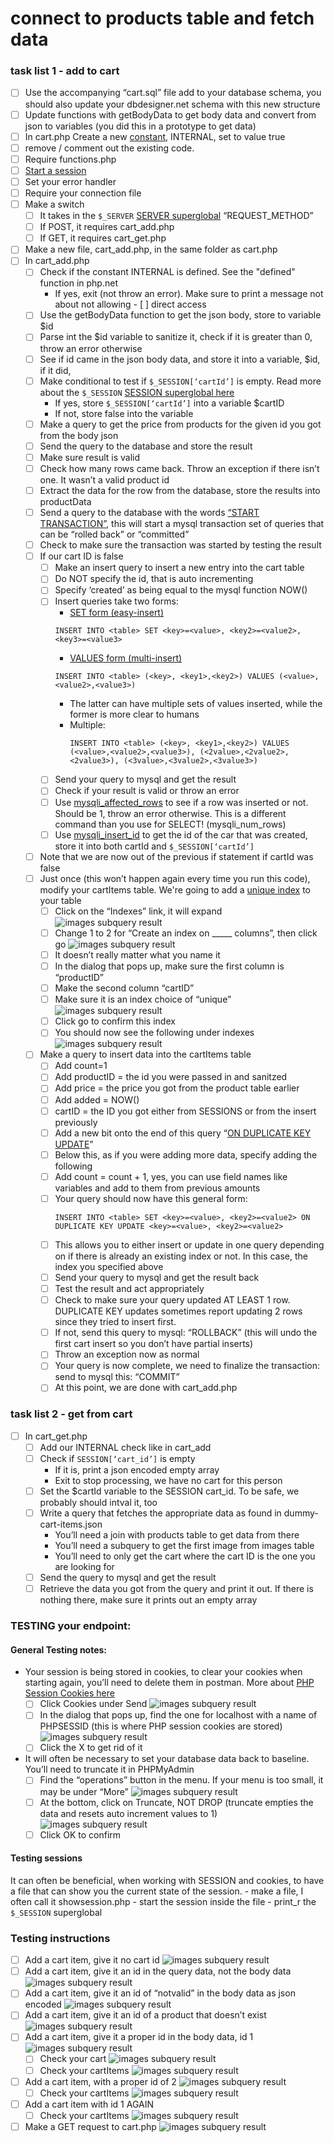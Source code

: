 # connect to products table and fetch data

### task list 1 - add to cart
- [ ] Use the accompanying “cart.sql” file add to your database schema, you should also update your dbdesigner.net schema with this new structure
- [ ] Update functions with getBodyData to get body data and convert from json to variables (you did this in a prototype to get data)
- [ ] In cart.php Create a new [constant](https://www.php.net/manual/en/function.define.php), INTERNAL, set to value true
- [ ] remove / comment out the existing code.
- [ ] Require functions.php
- [ ] [Start a session](https://www.php.net/manual/en/function.session-start.php)
- [ ] Set your error handler
- [ ] Require your connection file
- [ ] Make a switch
    - [ ] It takes in the ```$_SERVER``` [SERVER superglobal](https://www.php.net/manual/en/reserved.variables.server.php) “REQUEST_METHOD”
    - [ ] If POST, it requires cart_add.php
    - [ ] If GET, it requires cart_get.php
- [ ] Make a new file, cart_add.php, in the same folder as cart.php
- [ ] In cart_add.php
    - [ ] Check if the constant INTERNAL is defined.  See the "defined" function in php.net
        - If yes, exit (not throw an error).  Make sure to print a message not about not allowing - [ ] direct access
    - [ ] Use the getBodyData function to get the json body, store to variable $id
    - [ ] Parse int the $id variable to sanitize it, check if it is greater than 0, throw an error otherwise
    - [ ] See if id came in the json body data, and store it into a variable, $id, if it did,
    - [ ] Make conditional to test if ```$_SESSION[‘cartId’]``` is empty.  Read more about the ```$_SESSION``` [SESSION superglobal here](https://www.php.net/manual/en/reserved.variables.session.php)
        - If yes, store ```$_SESSION[‘cartId’]``` into a variable $cartID
        - If not, store false into the variable
    - [ ] Make a query to get the price from products for the given id you got from the body json
    - [ ] Send the query to the database and store the result
    - [ ] Make sure result is valid
    - [ ] Check how many rows came back.  Throw an exception if there isn’t one.  It wasn’t a valid product id
    - [ ] Extract the data for the row from the database, store the results into productData
    - [ ] Send a query to the database with the words [“START TRANSACTION”](https://dev.mysql.com/doc/refman/8.0/en/commit.html), this will start a mysql transaction set of queries that can be “rolled back” or “committed”
    - [ ] Check to make sure the transaction was started by testing the result
    - [ ] If our cart ID is false
        - [ ] Make an insert query to insert a new entry into the cart table
        - [ ] Do NOT specify the id, that is auto incrementing
        - [ ] Specify ‘created’ as being equal to the mysql function NOW()
        - [ ] Insert queries take two forms:
            - [SET form (easy-insert)](http://milov.nl/2836)
            ```
            INSERT INTO <table> SET <key>=<value>, <key2>=<value2>, <key3>=<value3>
            ```
            - [VALUES form (multi-insert)](https://www.w3schools.com/sql/sql_insert.asp)
            ```
            INSERT INTO <table> (<key>, <key1>,<key2>) VALUES (<value>,<value2>,<value3>)
            ```
            - The latter can have multiple sets of values inserted, while the former is more clear to humans
            - Multiple:
                ```
                INSERT INTO <table> (<key>, <key1>,<key2>) VALUES (<value>,<value2>,<value3>), (<2value>,<2value2>,<2value3>), (<3value>,<3value2>,<3value3>)
                ```
        - [ ] Send your query to mysql and get the result
        - [ ] Check if your result is valid or throw an error
        - [ ] Use [mysqli_affected_rows](https://www.php.net/manual/en/function.mysql-affected-rows.php) to see if a row was inserted or not.  Should be  1, throw an error otherwise.  This is a different command than you use for SELECT! (mysqli_num_rows)
        - [ ] Use [mysqli_insert_id](https://www.php.net/manual/en/mysqli.insert-id.php) to get the id of the car that was created, store it into both cartId and ```$_SESSION[‘cartId’]```
    - [ ] Note that we are now out of the previous if statement if cartId was false
    - [ ] Just once (this won’t happen again every time you run this code), modify your cartItems table.  We're going to add a [unique index](https://www.tutorialspoint.com/mysqli/mysqli_indexes) to your table
        - [ ] Click on the “Indexes” link, it will expand
        ![images subquery result](assets/be07_1.png)
        - [ ] Change 1 to 2 for “Create an index on _____ columns”, then click go
            ![images subquery result](assets/be07_3.png)
        - [ ] It doesn’t really matter what you name it
        - [ ] In the dialog that pops up, make sure the first column is “productID”
        - [ ] Make the second column “cartID”
        - [ ] Make sure it is an index choice of “unique”
        ![images subquery result](assets/be07_4.png)
        - [ ] Click go to confirm this index
        - [ ] You should now see the following under indexes
            ![images subquery result](assets/be07_5.png)
    - [ ] Make a query to insert data into the cartItems table
        - [ ] Add count=1
        - [ ] Add productID = the id you were passed in and sanitzed
        - [ ] Add price = the price you got from the product table earlier
        - [ ] Add added = NOW()
        - [ ] cartID = the ID you got either from SESSIONS or from the insert previously
        - [ ] Add a new bit onto the end of this query “[ON DUPLICATE KEY UPDATE](https://dev.mysql.com/doc/refman/8.0/en/insert-on-duplicate.html)”
        - [ ] Below this, as if you were adding more data, specify adding the following
        - [ ] Add count = count + 1, yes, you can use field names like variables and add to them from previous amounts
        - [ ] Your query should now have this general form:
            ```
            INSERT INTO <table> SET <key>=<value>, <key2>=<value2> ON DUPLICATE KEY UPDATE <key>=<value>, <key2>=<value2>
            ```
        - [ ] This allows you to either insert or update in one query depending on if there is already an existing index or not.  In this case, the index you specified above
        - [ ] Send your query to mysql and get the result back
        - [ ] Test the result and act appropriately
        - [ ] Check to make sure your query updated AT LEAST 1 row.  DUPLICATE KEY updates sometimes report updating 2 rows since they tried to insert first.
        - [ ] If not, send this query to mysql: “ROLLBACK” (this will undo the first cart insert so you don’t have partial inserts)
        - [ ] Throw an exception now as normal
        - [ ] Your query is now complete, we need to finalize the transaction: send to mysql this: “COMMIT”
        - [ ] At this point, we are done with cart_add.php

### task list 2 - get from cart
- [ ] In cart_get.php
    - [ ] Add our INTERNAL check like in cart_add
    - [ ] Check if ```SESSION[‘cart_id’]``` is empty
        - If it is, print a json encoded empty array
        - Exit to stop processing, we have no cart for this person
    - [ ] Set the $cartId variable to the SESSION cart_id.  To be safe, we probably should intval it, too
    - [ ] Write a query that fetches the appropriate data as found in dummy-cart-items.json
        - You’ll need a join with products table to get data from there
        - You’ll need a subquery to get the first image from images table
        - You’ll need to only get the cart where the cart ID is the one you are looking for
    - [ ] Send the query to mysql and get the result
    - [ ] Retrieve the data you got from the query and print it out.  If there is nothing there, make sure it prints out an empty array

### TESTING your endpoint:

#### General Testing notes:
- Your session is being stored in cookies, to clear your cookies when starting again, you’ll need to delete them in postman.  More about [PHP Session Cookies here](https://www.guru99.com/cookies-and-sessions.html)
    - [ ] Click Cookies under Send
        ![images subquery result](assets/be07_6.png)
    - [ ] In the dialog that pops up, find the one for localhost with a name of PHPSESSID (this is where PHP session cookies are stored)
        ![images subquery result](assets/be07_7.png)
    - [ ] Click the X to get rid of it
- It will often be necessary to set your database data back to baseline.  You’ll need to truncate it in PHPMyAdmin
    - [ ] Find the “operations” button in the menu.  If your menu is too small, it may be under “More”
        ![images subquery result](assets/be07_8.png)
    - [ ] At the bottom, click on Truncate,  NOT DROP (truncate empties the data and resets auto increment values to 1)
        ![images subquery result](assets/be07_9.png)
    - [ ] Click OK to confirm
#### Testing sessions
It can often be beneficial, when working with SESSION and cookies, to have a file that can show you the current state of the session.
    - make a file, I often call it showsession.php
    - start the session inside the file
    - print_r the ```$_SESSION``` superglobal


### Testing instructions
- [ ] Add a cart item, give it no cart id
    ![images subquery result](assets/be07_10.png)
- [ ] Add a cart item, give it an id in the query data, not the body data
    ![images subquery result](assets/be07_11.png)
- [ ] Add a cart item, give it an id of “notvalid” in the body data as json encoded
    ![images subquery result](assets/be07_12.png)
- [ ] Add a cart item, give it an id of a product that doesn’t exist
    ![images subquery result](assets/be07_13.png)
- [ ] Add a cart item, give it a proper id in the body data, id 1
    ![images subquery result](assets/be07_14.png)
    - [ ] Check your cart
        ![images subquery result](assets/be07_15.png)
    - [ ] Check your cartItems
        ![images subquery result](assets/be07_16.png)
- [ ] Add a cart item, with a proper id of 2
    ![images subquery result](assets/be07_18.png)
    - [ ] Check your cartItems
        ![images subquery result](assets/be07_17.png)
- [ ] Add a cart item with id 1 AGAIN
    - [ ] Check your cartItems
        ![images subquery result](assets/be07_19.png)
- [ ] Make a GET request to cart.php
    ![images subquery result](assets/be07_20.png)
